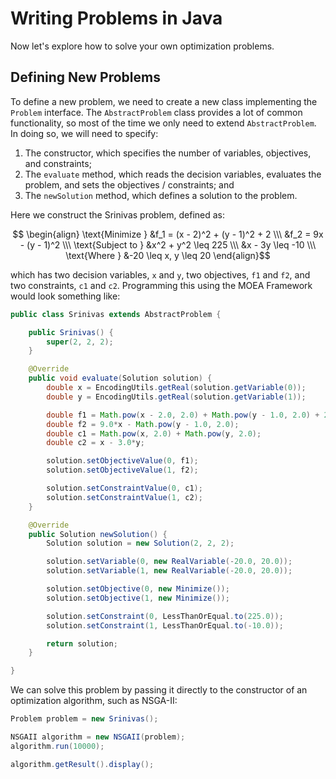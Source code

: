 # Writing Problems in Java

Now let's explore how to solve your own optimization problems.

## Defining New Problems

To define a new problem, we need to create a new class implementing the `Problem` interface.  The `AbstractProblem`
class provides a lot of common functionality, so most of the time we only need to extend `AbstractProblem`.  In
doing so, we will need to specify:

1. The constructor, which specifies the number of variables, objectives, and constraints;
2. The `evaluate` method, which reads the decision variables, evaluates the problem, and sets the
   objectives / constraints; and
3. The `newSolution` method, which defines a solution to the problem.

Here we construct the Srinivas problem, defined as:

$$ \begin{align} \text{Minimize } &f_1 = (x - 2)^2 + (y - 1)^2 + 2 \\\ &f_2 = 9x - (y - 1)^2 \\\ \text{Subject to } &x^2 + y^2 \leq 225 \\\ &x - 3y \leq -10 \\\ \text{Where } &-20 \leq x, y \leq 20 \end{align}$$

which has two decision variables, `x` and `y`, two objectives, `f1` and `f2`, and two constraints, `c1` and `c2`.
Programming this using the MOEA Framework would look something like:

<!-- java:examples/org/moeaframework/examples/problem/multi/Srinivas.java [30:79] -->

```java
public class Srinivas extends AbstractProblem {

    public Srinivas() {
        super(2, 2, 2);
    }

    @Override
    public void evaluate(Solution solution) {
        double x = EncodingUtils.getReal(solution.getVariable(0));
        double y = EncodingUtils.getReal(solution.getVariable(1));

        double f1 = Math.pow(x - 2.0, 2.0) + Math.pow(y - 1.0, 2.0) + 2.0;
        double f2 = 9.0*x - Math.pow(y - 1.0, 2.0);
        double c1 = Math.pow(x, 2.0) + Math.pow(y, 2.0);
        double c2 = x - 3.0*y;

        solution.setObjectiveValue(0, f1);
        solution.setObjectiveValue(1, f2);

        solution.setConstraintValue(0, c1);
        solution.setConstraintValue(1, c2);
    }

    @Override
    public Solution newSolution() {
        Solution solution = new Solution(2, 2, 2);

        solution.setVariable(0, new RealVariable(-20.0, 20.0));
        solution.setVariable(1, new RealVariable(-20.0, 20.0));

        solution.setObjective(0, new Minimize());
        solution.setObjective(1, new Minimize());

        solution.setConstraint(0, LessThanOrEqual.to(225.0));
        solution.setConstraint(1, LessThanOrEqual.to(-10.0));

        return solution;
    }

}
```

We can solve this problem by passing it directly to the constructor of an optimization algorithm, such as NSGA-II:

<!-- java:examples/org/moeaframework/examples/problem/multi/SrinivasExample.java [29:34] -->

```java
Problem problem = new Srinivas();

NSGAII algorithm = new NSGAII(problem);
algorithm.run(10000);

algorithm.getResult().display();
```
